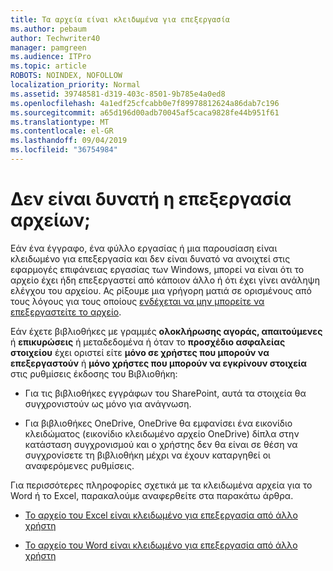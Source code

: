 ```yaml
---
title: Τα αρχεία είναι κλειδωμένα για επεξεργασία
ms.author: pebaum
author: Techwriter40
manager: pamgreen
ms.audience: ITPro
ms.topic: article
ROBOTS: NOINDEX, NOFOLLOW
localization_priority: Normal
ms.assetid: 39748581-d319-403c-8501-9b785e4a0ed8
ms.openlocfilehash: 4a1edf25cfcabb0e7f89978812624a86dab7c196
ms.sourcegitcommit: a65d196d00adb70045af5caca9828fe44b951f61
ms.translationtype: MT
ms.contentlocale: el-GR
ms.lasthandoff: 09/04/2019
ms.locfileid: "36754984"
---
```

# <a name="cant-edit-files"></a>Δεν είναι δυνατή η επεξεργασία αρχείων; 

Εάν ένα έγγραφο, ένα φύλλο εργασίας ή μια παρουσίαση είναι κλειδωμένο για επεξεργασία και δεν είναι δυνατό να ανοιχτεί στις εφαρμογές επιφάνειας εργασίας των Windows, μπορεί να είναι ότι το αρχείο έχει ήδη επεξεργαστεί από κάποιον άλλο ή ότι έχει γίνει ανάληψη ελέγχου του αρχείου. Ας ρίξουμε μια γρήγορη ματιά σε ορισμένους από τους λόγους για τους οποίους [ενδέχεται να μην μπορείτε να επεξεργαστείτε το αρχείο](https://support.office.com/article/why-can-t-i-edit-this-file-97315f48-aa5e-49d3-a4ae-a14b73daf87b).

Εάν έχετε βιβλιοθήκες με γραμμές **ολοκλήρωσης αγοράς, απαιτούμενες** ή **επικυρώσεις** ή μεταδεδομένα ή όταν το **προσχέδιο ασφαλείας στοιχείου** έχει οριστεί είτε **μόνο σε χρήστες που μπορούν να επεξεργαστούν** ή **μόνο χρήστες που μπορούν να εγκρίνουν στοιχεία** στις ρυθμίσεις έκδοσης του Βιβλιοθήκη:

- Για τις βιβλιοθήκες εγγράφων του SharePoint, αυτά τα στοιχεία θα συγχρονιστούν ως μόνο για ανάγνωση.

- Για βιβλιοθήκες OneDrive, OneDrive θα εμφανίσει ένα εικονίδιο κλειδώματος (εικονίδιο κλειδωμένο αρχείο OneDrive) δίπλα στην κατάσταση συγχρονισμού και ο χρήστης δεν θα είναι σε θέση να συγχρονίσετε τη βιβλιοθήκη μέχρι να έχουν καταργηθεί οι αναφερόμενες ρυθμίσεις. 

Για περισσότερες πληροφορίες σχετικά με τα κλειδωμένα αρχεία για το Word ή το Excel, παρακαλούμε αναφερθείτε στα παρακάτω άρθρα.

- [Το αρχείο του Excel είναι κλειδωμένο για επεξεργασία από άλλο χρήστη](https://support.office.com/article/Excel-file-is-locked-for-editing-by-another-user-6fa93887-2c2c-45f0-abcc-31b04aed68b3)

- [Το αρχείο του Word είναι κλειδωμένο για επεξεργασία από άλλο χρήστη](https://support.microsoft.com/help/313472/the-document-is-locked-for-editing-by-another-user-error-message-when)